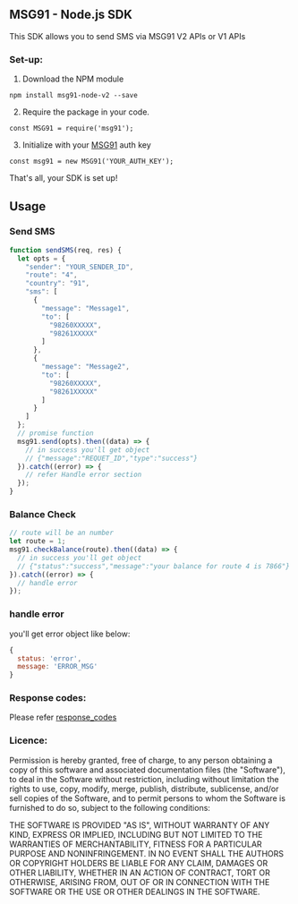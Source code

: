 ## MSG91 - Node.js SDK

This SDK allows you to send SMS via MSG91 V2 APIs or V1 APIs

### Set-up:

1. Download the NPM module
```
npm install msg91-node-v2 --save
```
2. Require the package in your code.
```
const MSG91 = require('msg91');
```
3. Initialize with your [MSG91](https://msg91.com) auth key
```
const msg91 = new MSG91('YOUR_AUTH_KEY');
```
That's all, your SDK is set up!

## Usage

### Send SMS
```javascript
function sendSMS(req, res) {
  let opts = {
    "sender": "YOUR_SENDER_ID",
    "route": "4",
    "country": "91",
    "sms": [
      {
        "message": "Message1",
        "to": [
          "98260XXXXX",
          "98261XXXXX"
        ]
      },
      {
        "message": "Message2",
        "to": [
          "98260XXXXX",
          "98261XXXXX"
        ]
      }
    ]
  };
  // promise function
  msg91.send(opts).then((data) => {
    // in success you'll get object
    // {"message":"REQUET_ID","type":"success"}
  }).catch((error) => {
    // refer Handle error section
  });
}
```

### Balance Check
```javascript
// route will be an number
let route = 1;
msg91.checkBalance(route).then((data) => {
  // in success you'll get object
  // {"status":"success","message":"your balance for route 4 is 7866"}
}).catch((error) => {
  // handle error
});
```

### handle error
you'll get error object like below:
```javascript
{
  status: 'error',
  message: 'ERROR_MSG'
}
```

### Response codes:
Please refer [response_codes](https://docs.msg91.com/collection/msg91-api-integration/5/send-sms-v2/TZ2IXQHS)

### Licence:

Permission is hereby granted, free of charge, to any person obtaining a copy of this software and associated documentation files (the "Software"), to deal in the Software without restriction, including without limitation the rights to use, copy, modify, merge, publish, distribute, sublicense, and/or sell copies of the Software, and to permit persons to whom the Software is furnished to do so, subject to the following conditions:

THE SOFTWARE IS PROVIDED "AS IS", WITHOUT WARRANTY OF ANY KIND, EXPRESS OR IMPLIED, INCLUDING BUT NOT LIMITED TO THE WARRANTIES OF MERCHANTABILITY, FITNESS FOR A PARTICULAR PURPOSE AND NONINFRINGEMENT. IN NO EVENT SHALL THE AUTHORS OR COPYRIGHT HOLDERS BE LIABLE FOR ANY CLAIM, DAMAGES OR OTHER LIABILITY, WHETHER IN AN ACTION OF CONTRACT, TORT OR OTHERWISE, ARISING FROM, OUT OF OR IN CONNECTION WITH THE SOFTWARE OR THE USE OR OTHER DEALINGS IN THE SOFTWARE.
